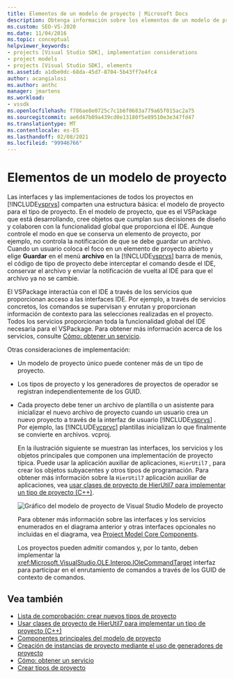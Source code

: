```yaml
---
title: Elementos de un modelo de proyecto | Microsoft Docs
description: Obtenga información sobre los elementos de un modelo de proyecto y cómo las interfaces y las implementaciones de todos los proyectos de Visual Studio comparten una estructura básica.
ms.custom: SEO-VS-2020
ms.date: 11/04/2016
ms.topic: conceptual
helpviewer_keywords:
- projects [Visual Studio SDK], implementation considerations
- project models
- projects [Visual Studio SDK], elements
ms.assetid: a1dbe0dc-68da-45d7-8704-5b43ff7e4fc4
author: acangialosi
ms.author: anthc
manager: jmartens
ms.workload:
- vssdk
ms.openlocfilehash: f786ae8e0725c7c1b6f0683a779a65f015ac2a75
ms.sourcegitcommit: ae6d47b09a439cd0e13180f5e89510e3e347fd47
ms.translationtype: MT
ms.contentlocale: es-ES
ms.lasthandoff: 02/08/2021
ms.locfileid: "99946766"
---
```

# <a name="elements-of-a-project-model"></a>Elementos de un modelo de proyecto
Las interfaces y las implementaciones de todos los proyectos en [!INCLUDE[vsprvs](../../code-quality/includes/vsprvs_md.md)] comparten una estructura básica: el modelo de proyecto para el tipo de proyecto. En el modelo de proyecto, que es el VSPackage que está desarrollando, cree objetos que cumplan sus decisiones de diseño y colaboren con la funcionalidad global que proporciona el IDE. Aunque controle el modo en que se conserva un elemento de proyecto, por ejemplo, no controla la notificación de que se debe guardar un archivo. Cuando un usuario coloca el foco en un elemento de proyecto abierto y elige **Guardar** en el menú **archivo** en la [!INCLUDE[vsprvs](../../code-quality/includes/vsprvs_md.md)] barra de menús, el código de tipo de proyecto debe interceptar el comando desde el IDE, conservar el archivo y enviar la notificación de vuelta al IDE para que el archivo ya no se cambie.

 El VSPackage interactúa con el IDE a través de los servicios que proporcionan acceso a las interfaces IDE. Por ejemplo, a través de servicios concretos, los comandos se supervisan y enrutan y proporcionan información de contexto para las selecciones realizadas en el proyecto. Todos los servicios proporcionan toda la funcionalidad global del IDE necesaria para el VSPackage. Para obtener más información acerca de los servicios, consulte [Cómo: obtener un servicio](../../extensibility/how-to-get-a-service.md).

 Otras consideraciones de implementación:

- Un modelo de proyecto único puede contener más de un tipo de proyecto.

- Los tipos de proyecto y los generadores de proyectos de operador se registran independientemente de los GUID.

- Cada proyecto debe tener un archivo de plantilla o un asistente para inicializar el nuevo archivo de proyecto cuando un usuario crea un nuevo proyecto a través de la interfaz de usuario [!INCLUDE[vsprvs](../../code-quality/includes/vsprvs_md.md)] . Por ejemplo, las [!INCLUDE[vcprvc](../../code-quality/includes/vcprvc_md.md)] plantillas inicializan lo que finalmente se convierte en archivos. vcproj.

  En la ilustración siguiente se muestran las interfaces, los servicios y los objetos principales que componen una implementación de proyecto típica. Puede usar la aplicación auxiliar de aplicaciones, `HierUtil7` , para crear los objetos subyacentes y otros tipos de programación. Para obtener más información sobre la `HierUtil7` aplicación auxiliar de aplicaciones, vea [usar clases de proyecto de HierUtil7 para implementar un tipo de proyecto (C++)](/previous-versions/bb166212(v=vs.100)).

  ![Gráfico del modelo de proyecto de Visual Studio](../../extensibility/internals/media/vsprojectmodel.gif "vsProjectModel") Modelo de proyecto

  Para obtener más información sobre las interfaces y los servicios enumerados en el diagrama anterior y otras interfaces opcionales no incluidas en el diagrama, vea [Project Model Core Components](../../extensibility/internals/project-model-core-components.md).

  Los proyectos pueden admitir comandos y, por lo tanto, deben implementar la <xref:Microsoft.VisualStudio.OLE.Interop.IOleCommandTarget> interfaz para participar en el enrutamiento de comandos a través de los GUID de contexto de comandos.

## <a name="see-also"></a>Vea también
- [Lista de comprobación: crear nuevos tipos de proyecto](../../extensibility/internals/checklist-creating-new-project-types.md)
- [Usar clases de proyecto de HierUtil7 para implementar un tipo de proyecto (C++)](/previous-versions/bb166212(v=vs.100))
- [Componentes principales del modelo de proyecto](../../extensibility/internals/project-model-core-components.md)
- [Creación de instancias de proyecto mediante el uso de generadores de proyecto](../../extensibility/internals/creating-project-instances-by-using-project-factories.md)
- [Cómo: obtener un servicio](../../extensibility/how-to-get-a-service.md)
- [Crear tipos de proyecto](../../extensibility/internals/creating-project-types.md)